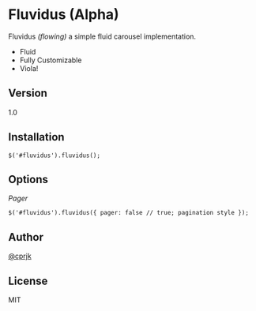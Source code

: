 Fluvidus (Alpha)
=========

Fluvidus *(flowing)* a simple fluid carousel implementation.

  - Fluid
  - Fully Customizable
  - Viola!

Version
-
1.0

Installation
--------------
`$('#fluvidus').fluvidus();`

Options
--------------
*Pager*

`$('#fluvidus').fluvidus({
      pager: false // true; pagination style
  });
`

Author
-------------
[@cprjk](http://twitter.com/cprjk)

License
------------
MIT